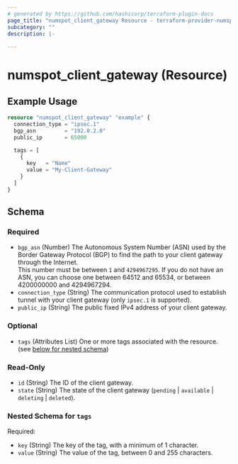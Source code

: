 ```yaml
---
# generated by https://github.com/hashicorp/terraform-plugin-docs
page_title: "numspot_client_gateway Resource - terraform-provider-numspot"
subcategory: ""
description: |-
  
---
```


# numspot_client_gateway (Resource)



## Example Usage

```terraform
resource "numspot_client_gateway" "example" {
  connection_type = "ipsec.1"
  bgp_asn         = "192.0.2.0"
  public_ip       = 65000

  tags = [
    {
      key   = "Name"
      value = "My-Client-Gateway"
    }
  ]
}
```

<!-- schema generated by tfplugindocs -->
## Schema

### Required

- `bgp_asn` (Number) The Autonomous System Number (ASN) used by the Border Gateway Protocol (BGP) to find the path to your client gateway through the Internet. <br/>
This number must be between `1` and `4294967295`. If you do not have an ASN, you can choose one between 64512 and 65534, or between 4200000000 and 4294967294.
- `connection_type` (String) The communication protocol used to establish tunnel with your client gateway (only `ipsec.1` is supported).
- `public_ip` (String) The public fixed IPv4 address of your client gateway.

### Optional

- `tags` (Attributes List) One or more tags associated with the resource. (see [below for nested schema](#nestedatt--tags))

### Read-Only

- `id` (String) The ID of the client gateway.
- `state` (String) The state of the client gateway (`pending` \| `available` \| `deleting` \| `deleted`).

<a id="nestedatt--tags"></a>
### Nested Schema for `tags`

Required:

- `key` (String) The key of the tag, with a minimum of 1 character.
- `value` (String) The value of the tag, between 0 and 255 characters.
